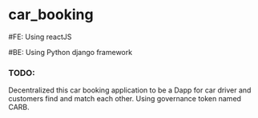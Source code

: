 # car_booking
#FE: Using reactJS

#BE: Using Python django framework


### TODO:
Decentralized this car booking application to be a Dapp for car driver and customers find and match each other. Using governance token named CARB.